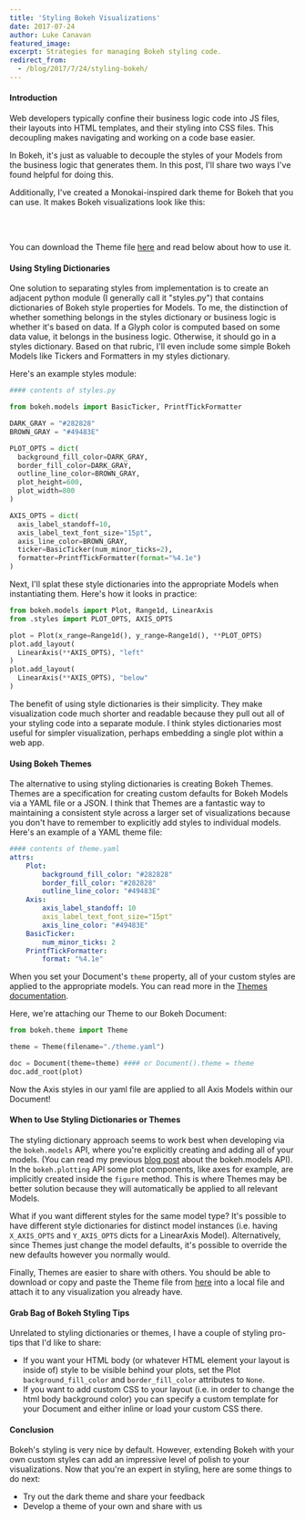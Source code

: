 ```yaml
---
title: 'Styling Bokeh Visualizations'
date: 2017-07-24
author: Luke Canavan
featured_image:
excerpt: Strategies for managing Bokeh styling code.
redirect_from:
  - /blog/2017/7/24/styling-bokeh/
---
```



#### Introduction

Web developers typically confine their business logic code into JS files,
their layouts into HTML templates, and their styling into CSS files. This
decoupling makes navigating and working on a code base easier.

In Bokeh, it's just as valuable to decouple the styles of your Models from the
business logic that generates them. In this post, I'll share two ways I've
found helpful for doing this.

Additionally, I've created a Monokai-inspired dark theme for Bokeh that you
can use. It makes Bokeh visualizations look like this:

<div>
<br>
<center>
<script
    src="/js/styling-bokeh/auto_theme.js"
    id="03c6e4fc-3d9c-46d8-a343-9a51b7339794"
    data-bokeh-model-id="8d155e08-7d33-4fb5-84fd-7a7738e994df"
    data-bokeh-doc-id="58e8b09d-d61a-49c7-b541-2404988bbc89"
></script>
</center>
<br>
</div>

You can download the Theme file
[here](https://gist.github.com/canavandl/4ed8e3d1fccacfb9b5b237821decfda7)
and read below about how to use it.

#### Using Styling Dictionaries

One solution to separating styles from implementation is to create an adjacent
python module (I generally call it "styles.py") that contains dictionaries of
Bokeh style properties for Models. To me, the distinction of whether something
belongs in the styles dictionary or business logic is whether it's based on
data. If a Glyph color is computed based on some data value, it belongs in the
business logic. Otherwise, it should go in a styles dictionary. Based on that
rubric, I'll even include some simple Bokeh Models like Tickers and Formatters
in my styles dictionary.

Here's an example styles module:

```python
#### contents of styles.py

from bokeh.models import BasicTicker, PrintfTickFormatter

DARK_GRAY = "#282828"
BROWN_GRAY = "#49483E"

PLOT_OPTS = dict(
  background_fill_color=DARK_GRAY,
  border_fill_color=DARK_GRAY,
  outline_line_color=BROWN_GRAY,
  plot_height=600,
  plot_width=800
)

AXIS_OPTS = dict(
  axis_label_standoff=10,
  axis_label_text_font_size="15pt",
  axis_line_color=BROWN_GRAY,
  ticker=BasicTicker(num_minor_ticks=2),
  formatter=PrintfTickFormatter(format="%4.1e")
)

```

Next, I'll splat these style dictionaries into the appropriate Models when
instantiating them. Here's how it looks in practice:

```python
from bokeh.models import Plot, Range1d, LinearAxis
from .styles import PLOT_OPTS, AXIS_OPTS

plot = Plot(x_range=Range1d(), y_range=Range1d(), **PLOT_OPTS)
plot.add_layout(
  LinearAxis(**AXIS_OPTS), "left"
)
plot.add_layout(
  LinearAxis(**AXIS_OPTS), "below"
)

```

The benefit of using style dictionaries is their simplicity. They make
visualization code much shorter and readable because they pull out all of your
styling code into a separate module. I think styles dictionaries most useful
for simpler visualization, perhaps embedding a single plot within a web app.

#### Using Bokeh Themes

The alternative to using styling dictionaries is creating Bokeh Themes. Themes
are a specification for creating custom defaults for Bokeh Models via a YAML
file or a JSON. I think that Themes are a fantastic way to maintaining a
consistent style across a larger set of visualizations because you don't have
to remember to explicitly add styles to individual models. Here's an example of
a YAML theme file:

```yaml
#### contents of theme.yaml
attrs:
    Plot:
        background_fill_color: "#282828"
        border_fill_color: "#282828"
        outline_line_color: "#49483E"
    Axis:
        axis_label_standoff: 10
        axis_label_text_font_size="15pt"
        axis_line_color: "#49483E"
    BasicTicker:
        num_minor_ticks: 2
    PrintfTickFormatter:
        format: "%4.1e"

```

When you set your Document's ``theme`` property, all of your custom styles
are applied to the appropriate models. You can read more in the [Themes
documentation](https://bokeh.pydata.org/en/latest/docs/reference/themes.html#bokeh-themes).

Here, we're attaching our Theme to our Bokeh Document:

```python
from bokeh.theme import Theme

theme = Theme(filename="./theme.yaml")

doc = Document(theme=theme) #### or Document().theme = theme
doc.add_root(plot)

```

Now the Axis styles in our yaml file are applied to all Axis Models within
our Document!

#### When to Use Styling Dictionaries or Themes

The styling dictionary approach seems to work best when developing via the
``bokeh.models`` API, where you're explicitly creating and adding all of your
models. (You can read my previous
[blog post](https://bokeh.github.io/blog/2017/7/5/idiomatic_bokeh/) about the
bokeh.models API). In the ``bokeh.plotting`` API some plot components, like
axes for example, are implicitly created inside the ``figure`` method. This is
where Themes may be better solution because they will automatically be applied
to all relevant Models.

What if you want different styles for the same model type? It's possible to
have different style dictionaries for distinct model instances (i.e. having
``X_AXIS_OPTS`` and ``Y_AXIS_OPTS`` dicts for a LinearAxis Model).
Alternatively, since Themes just change the model defaults, it's possible to
override the new defaults however you normally would.

Finally, Themes are easier to share with others. You should be able to
download or copy and paste the Theme file from
[here](https://gist.github.com/canavandl/4ed8e3d1fccacfb9b5b237821decfda7)
into a local file and attach it to any visualization you already have.

#### Grab Bag of Bokeh Styling Tips

Unrelated to styling dictionaries or themes, I have a couple of styling
pro-tips that I'd like to share:

* If you want your HTML body (or whatever HTML element your layout is inside of)
style to be visible behind your plots, set the Plot ``background_fill_color``
and ``border_fill_color`` attributes to ``None``.
* If you want to add custom CSS to your layout (i.e. in order to change the html
body background color) you can specify a custom template for your Document and
either inline or load your custom CSS there.

#### Conclusion

Bokeh's styling is very nice by default. However, extending Bokeh with your
own custom styles can add an impressive level of polish to your visualizations.
Now that you're an expert in styling, here are some things to do next:

* Try out the dark theme and share your feedback
* Develop a theme of your own and share with us
